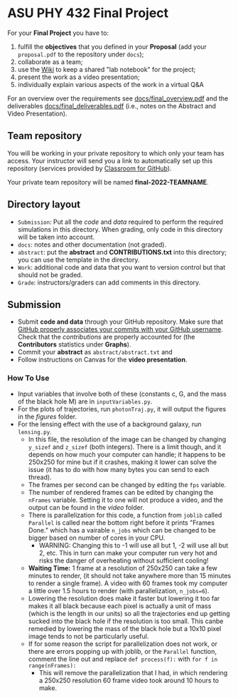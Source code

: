 # ASU PHY 432 Final Project #

For your **Final Project** you have to:

1. fulfill the **objectives** that you defined in your **Proposal**
   (add your `proposal.pdf` to the repository under `docs`);
2. collaborate as a team;
3. use the [Wiki](wiki) to keep a shared "lab notebook" for the project;
4. present the work as a video presentation;
5. individually explain various aspects of the work in a virtual Q&A

For an overview over the requirements see
[docs/final_overview.pdf](docs/final_overview.pdf) and the
deliverables
[docs/final_deliverables.pdf](docs/final_deliverables.pdf) (i.e.,
notes on the Abstract and Video Presentation).

## Team repository
You will be working in your private repository to which only your team
has access. Your instructor will send you a link to automatically set
up this repository (services provided by
[Classroom for GitHub](https://classroom.github.com/)).

Your private team repository will be named **final-2022-TEAMNAME**.



## Directory layout

* `Submission`: Put all the *code* and *data* required to perform the required
   simulations in this directory. When grading, only code in this
   directory will be taken into account.
* `docs`: notes and other documentation (not graded).
* `abstract`: put the **abstract** and **CONTRIBUTIONS.txt** into this directory; you can
   use the template in the directory.
* `Work`: additional code and data that you want to version control
   but that should not be graded.
* `Grade`: instructors/graders can add comments in this directory.
  

## Submission

* Submit **code and data** through your GitHub repository. Make sure that
  [GitHub properly associates your commits with your GitHub username](https://help.github.com/articles/why-are-my-commits-linked-to-the-wrong-user/). Check
  that the *contributions* are properly accounted
  for (the **Contributors** statistics under **Graphs**).
* Commit your **abstract** as `abstract/abstract.txt` and 
* Follow instructions on Canvas for the **video presentation**.


### How To Use
* Input variables that involve both of these (constants c, G, and the mass of the black hole M) are in `inputVariables.py`.
* For the plots of trajectories, run `photonTraj.py`, it will output the figures in the *figures* folder. 
* For the lensing effect with the use of a background galaxy, run `lensing.py`.
	- In this file, the resolution of the image can be changed by changing `y_sizef` and `z_sizef` (both integers). There is a limit though, and it depends on how much your computer can handle; it happens to be 250x250 for mine but if it crashes, making it lower can solve the issue (it has to do with how many bytes you can send to each thread).
	- The frames per second can be changed by editing the `fps` variable. 
	- The number of rendered frames can be edited by changing the `nFrames` variable. Setting it to one will not produce a video, and the output can be found in the *video* folder.
	- There is parallelization for this code, a function from `joblib` called `Parallel` is called near the bottom right before it prints "Frames Done." which has a vairable `n_jobs` which can be changed to be bigger based on number of cores in your CPU. 
		- WARNING: Changing this to -1 will use all but 1, -2 will use all but 2, etc. This in turn can make your computer run very hot and risks the danger of overheating without sufficient cooling!
	- **Waiting Time:** 1 frame at a resolution of 250x250 can take a few minutes to render, (it should not take anywhere more than 15 minutes to render a single frame). A video with 60 frames took my computer a little over 1.5 hours to render (with parallelization, `n_jobs=6`). 
	- Lowering the resolution does make it faster but lowering it too far makes it all black because each pixel is actually a unit of mass (which is the length in our units) so all the trajectories end up getting sucked into the black hole if the resolution is too small. This canbe remedied by lowering the mass of the black hole but a 10x10 pixel image tends to not be particularly useful.
	- If for some reason the script for parallelization does not work, or there are errors popping up with joblib, or the `Parallel` function, comment the line out and replace `def process(f):` with `for f in range(nFrames):`
		- This will remove the parallelization that I had, in which rendering a 250x250 resolution 60 frame video took around 10 hours to make.